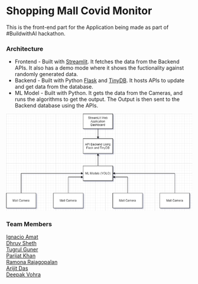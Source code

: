 # Shopping Mall Covid Monitor
This is the front-end part for the Application being made as part of #BuildwithAI hackathon.

### Architecture
- Frontend - Built with [Streamlit](https://www.streamlit.io/). It fetches the data from the Backend APIs. It also has a demo mode where it shows the fuctionality against randomly generated data.
- Backend - Built with Python [Flask](https://flask.palletsprojects.com/en/1.1.x/) and [TinyDB](https://tinydb.readthedocs.io/en/stable/). It hosts APIs to update and get data from the database.
- ML Model - Built with Python. It gets the data from the Cameras, and runs the algorithms to get the output. The Output is then sent to the Backend database using the APIs.
  
![Architecture Image](diagram.png)

### Team Members
[Ignacio Amat](https://github.com/IgnacioAmat)  
[Dhruv Sheth](https://github.com/dhruvsheth-ai)  
[Tugrul Guner](https://github.com/tugrulguner)  
[Parijat Khan](https://github.com/Parijat29)  
[Ramona Rajagopalan](https://www.linkedin.com/in/ramona-rajagopalan/)  
[Arijit Das](https://github.com/arijitdas123student)  
[Deepak Vohra](#)